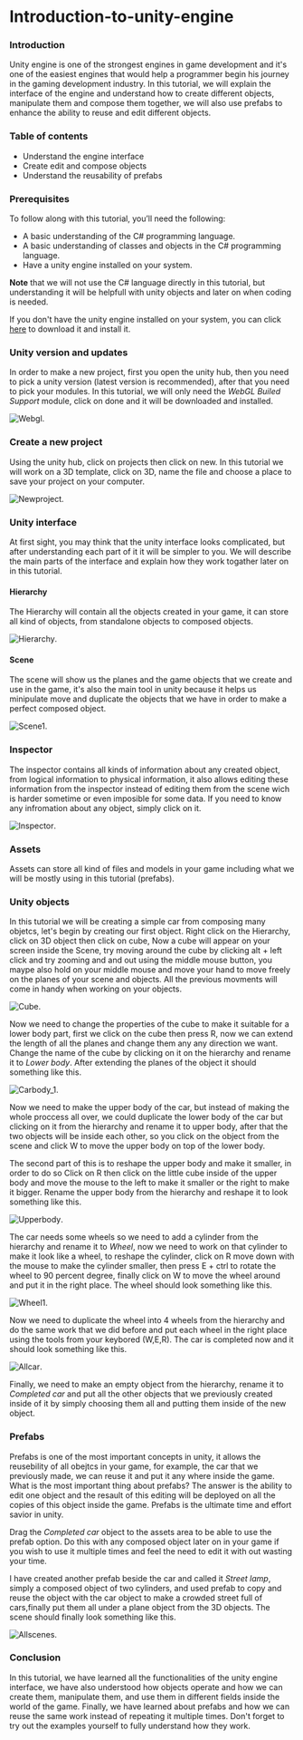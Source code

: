 # Introduction-to-unity-engine

### Introduction
Unity engine is one of the strongest engines in game development and it's one of the easiest engines that would help a programmer begin his journey in the gaming development industry. In this tutorial, we will explain the interface of the engine and understand how to create different objects, manipulate them and compose them together, we will also use prefabs to enhance the ability to reuse and edit different objects.

### Table of contents
- Understand the engine interface
- Create edit and compose objects
- Understand the reusability of prefabs

### Prerequisites
To follow along with this tutorial, you’ll need the following:
- A basic understanding of the C# programming language.
- A basic understanding of classes and objects in the C# programming language.
- Have a unity engine installed on your system.

**Note** that we will not use the C# language directly in this tutorial, but understanding it will be helpfull with unity objects and later on when coding is needed.

If you don't have the unity engine installed on your system, you can click [here](https://unity.com/download) to download it and install it.

### Unity version and updates
In order to make a new project, first you open the unity hub, then you need to pick a unity version (latest version is recommended), after that you need to pick your modules. In this tutorial, we will only need the *WebGL Builed Support* module, click on done and it will be downloaded and installed.

![Webgl](https://github.com/mohamedgh16/Introduction-to-unity-engine/blob/main/Webgl.png).

### Create a new project
Using the unity hub, click on projects then click on new. In this tutorial we will work on a 3D template, click on 3D, name the file and choose a place to save your project on your computer. 

![Newproject](https://github.com/mohamedgh16/Introduction-to-unity-engine/blob/main/Newproject.png).


### Unity interface
At first sight, you may think that the unity interface looks complicated, but after understanding each part of it it will be simpler to you. We will describe the main parts of the interface and explain how they work togather later on in this tutorial.

#### Hierarchy
The Hierarchy will contain all the objects created in your game, it can store all kind of objects, from standalone objects to composed objects.

![Hierarchy](https://github.com/mohamedgh16/Introduction-to-unity-engine/blob/main/Hierarchy1.png).

#### Scene
The scene will show us the planes and the game objects that we create and use in the game, it's also the main tool in unity because it helps us minipulate move and duplicate the objects that we have in order to make a perfect composed object.

![Scene1](https://github.com/mohamedgh16/Introduction-to-unity-engine/blob/main/Scene1.png).

### Inspector
The inspector contains all kinds of information about any created object, from logical information to physical information, it also allows editing these information from the inspector instead of editing them from the scene wich is harder sometime or even imposible for some data. If you need to know any infromation about any object, simply click on it.

![Inspector](https://github.com/mohamedgh16/Introduction-to-unity-engine/blob/main/Inspector.png).

### Assets
Assets can store all kind of files and models in your game including what we will be mostly using in this tutorial (prefabs).

### Unity objects
In this tutorial we will be creating a simple car from composing many objetcs, let's begin by creating our first object. Right click on the Hierarchy, click on 3D object then click on cube, Now a cube will appear on your screen inside the Scene, try moving around the cube by clicking alt + left click and try zooming and and out using the middle mouse button, you maype also hold on your middle mouse and move your hand to move freely on the planes of your scene and objects. All the previous movments will come in handy when working on your objects.

![Cube](https://github.com/mohamedgh16/Introduction-to-unity-engine/blob/main/Cube.png).

Now we need to change the properties of the cube to make it suitable for a lower body part, first we click on the cube then press R, now we can extend the length of all the planes and change them any any direction we want. Change the name of the cube by clicking on it on the hierarchy and rename it to *Lower body*. After extending the planes of the object it should something like this. 

![Carbody_1](https://github.com/mohamedgh16/Introduction-to-unity-engine/blob/main/Carbody_1.png).

Now we need to make the upper body of the car, but instead of making the whole proccess all over, we could duplicate the lower body of the car but clicking on it from the hierarchy and rename it to upper body, after that the two objects will be inside each other, so you click on the object from the scene and click W to move the upper body on top of the lower body.

The second part of this is to reshape the upper body and make it smaller, in order to do so Click on R then click on the little cube inside of the upper body and move the mouse to the left to make it smaller or the right to make it bigger. Rename the upper body from the hierarchy and reshape it to look something like this.

![Upperbody](https://github.com/mohamedgh16/Introduction-to-unity-engine/blob/main/Upperbody.png).

The car needs some wheels so we need to add a cylinder from the hierarchy and rename it to *Wheel*, now we need to work on that cylinder to make it look like a wheel, to reshape the cylinder, click on R move down with the mouse to make the cylinder smaller, then press E + ctrl to rotate the wheel to 90 percent degree, finally click on W to move the wheel around and put it in the right place. The wheel should look something like this.

![Wheel1](https://github.com/mohamedgh16/Introduction-to-unity-engine/blob/main/Wheel1.png).

Now we need to duplicate the wheel into 4 wheels from the hierarchy and do the same work that we did before and put each wheel in the right place using the tools from your keybored (W,E,R). The car is completed now and it should look something like this.

![Allcar](https://github.com/mohamedgh16/Introduction-to-unity-engine/blob/main/Allcar.png).

Finally, we need to make an empty object from the hierarchy, rename it to *Completed car* and put all the other objects that we previously created inside of it by simply choosing them all and putting them inside of the new object.

### Prefabs
Prefabs is one of the most important concepts in unity, it allows the reusebility of all obejtcs in your game, for example, the car that we previously made, we can reuse it and put it any where inside the game. What is the most important thing about prefabs? The answer is the ability to edit one object and the resault of this editing will be deployed on all the copies of this object inside the game. Prefabs is the ultimate time and effort savior in unity.

Drag the *Completed car* object to the assets area to be able to use the prefab option. Do this with any composed object later on in your game if you wish to use it multiple times and feel the need to edit it with out wasting your time.

I have created another prefab beside the car and called it *Street lamp*, simply a composed object of two cylinders, and used prefab to copy and reuse the object with the car object to make a crowded street full of cars,finally put them all under a plane object from the 3D objects. The scene should finally look something like this.

![Allscenes](https://github.com/mohamedgh16/Introduction-to-unity-engine/blob/main/Allscenes.png).

### Conclusion
In this tutorial, we have learned all the functionalities of the unity engine interface, we have also understood how objects operate and how we can create them, manipulate them, and use them in different fields inside the world of the game. Finally, we have learned about prefabs and how we can reuse the same work instead of repeating it multiple times. Don't forget to try out the examples yourself to fully understand how they work.
